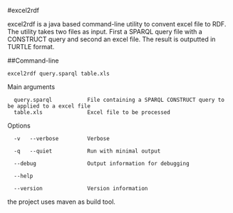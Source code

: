 #excel2rdf

excel2rdf is a java based command-line utility to convent excel file to RDF.  The utility takes two files as input. First a SPARQL query file with a CONSTRUCT query and second an excel file. The result is outputted in TURTLE format.

##Command-line

    excel2rdf query.sparql table.xls 

  Main arguments

      query.sparql           File containing a SPARQL CONSTRUCT query to be applied to a excel file
      table.xls              Excel file to be processed

  Options

      -v   --verbose         Verbose

      -q   --quiet           Run with minimal output

      --debug                Output information for debugging

      --help

      --version              Version information


the project uses maven as build tool.
